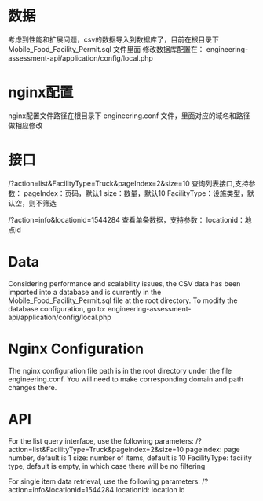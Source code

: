 # 数据
考虑到性能和扩展问题，csv的数据导入到数据库了，目前在根目录下 Mobile_Food_Facility_Permit.sql 文件里面
修改数据库配置在： engineering-assessment-api/application/config/local.php

# nginx配置
nginx配置文件路径在根目录下 engineering.conf 文件，里面对应的域名和路径做相应修改

# 接口
/?action=list&FacilityType=Truck&pageIndex=2&size=10    查询列表接口,支持参数：
pageIndex：页码，默认1
size：数量，默认10
FacilityType：设施类型，默认空，则不筛选

/?action=info&locationid=1544284         查看单条数据，支持参数：
locationid：地点id


# Data
Considering performance and scalability issues, the CSV data has been imported into a database and is currently in the Mobile_Food_Facility_Permit.sql file at the root directory.
To modify the database configuration, go to: engineering-assessment-api/application/config/local.php

# Nginx Configuration
The nginx configuration file path is in the root directory under the file engineering.conf. You will need to make corresponding domain and path changes there.

# API
For the list query interface, use the following parameters:
/?action=list&FacilityType=Truck&pageIndex=2&size=10
pageIndex: page number, default is 1
size: number of items, default is 10
FacilityType: facility type, default is empty, in which case there will be no filtering

For single item data retrieval, use the following parameters:
/?action=info&locationid=1544284
locationid: location id